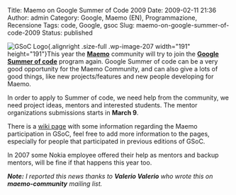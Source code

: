 Title: Maemo on Google Summer of Code 2009
Date: 2009-02-11 21:36
Author: admin
Category: Google, Maemo (EN), Programmazione, Recensione
Tags: code, Google, gsoc
Slug: maemo-on-google-summer-of-code-2009
Status: published

![](http://www.andreagrandi.it/wp-content/uploads/2009/02/soc08300x300_white.jpg "GSoC Logo"){.alignright
.size-full .wp-image-207 width="191" height="191"}This year the
[**Maemo**](http://www.maemo.org) community will try to join the
**[Google Summer of code](http://code.google.com/soc)** program again.
Google Summer of code can be a very good opportunity for the Maemo
Community, and can also give a lots of good things, like new
projects/features and new people developing for Maemo.

In order to apply to Summer of code, we need help from the community, we
need project ideas, mentors and interested students. The mentor
organizations submissions starts in **March 9**.

There is a [wiki page](http://wiki.maemo.org/GSoC_2009/) with some
information regarding the Maemo participation in GSoC, feel free to add
more information to the pages, especially for people that participated
in previous editions of GSoC.

In 2007 some Nokia employee offered their help as mentors and backup
mentors, will be fine if that happens this year too.

***Note:** I reported this news thanks to **Valerio Valerio** who wrote
this on **maemo-community** mailing list.*
